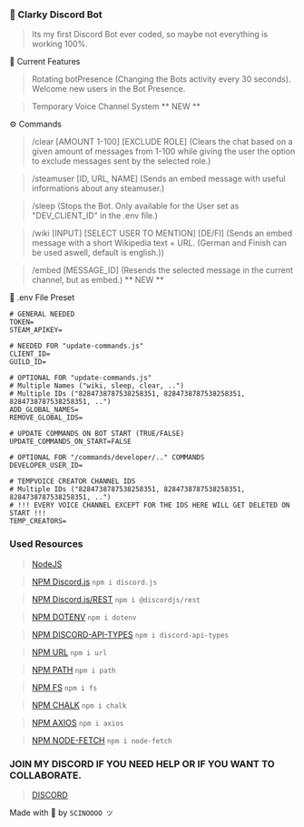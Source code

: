 
### 🤖 Clarky Discord Bot 

> Its my first Discord Bot ever coded, so maybe not everything is working 100%.

🌟 Current Features

> Rotating botPresence (Changing the Bots activity every 30 seconds). Welcome new users in the Bot Presence.

> Temporary Voice Channel System ** NEW ** 


⚙️ Commands

> /clear [AMOUNT 1-100] [EXCLUDE ROLE] (Clears the chat based on a given amount of messages from 1-100 while giving the user the option to exclude messages sent by the selected role.)

> /steamuser [ID, URL, NAME] (Sends an embed message with useful informations about any steamuser.)

> /sleep (Stops the Bot. Only available for the User set as "DEV_CLIENT_ID" in the .env file.)

> /wiki [INPUT] [SELECT USER TO MENTION] [DE/FI] (Sends an embed message with a short Wikipedia text + URL. (German and Finish can be used aswell, default is english.))

> /embed [MESSAGE_ID] (Resends the selected message in the current channel, but as embed.) ** NEW **


📝 .env File Preset

```
# GENERAL NEEDED
TOKEN=
STEAM_APIKEY=

# NEEDED FOR "update-commands.js"
CLIENT_ID=
GUILD_ID=

# OPTIONAL FOR "update-commands.js"
# Multiple Names ("wiki, sleep, clear, ..")
# Multiple IDs ("8284738787538258351, 8284738787538258351, 8284738787538258351, ..")
ADD_GLOBAL_NAMES=
REMOVE_GLOBAL_IDS=

# UPDATE COMMANDS ON BOT START (TRUE/FALSE)
UPDATE_COMMANDS_ON_START=FALSE

# OPTIONAL FOR "/commands/developer/.." COMMANDS
DEVELOPER_USER_ID=

# TEMPVOICE CREATOR CHANNEL IDS
# Multiple IDs ("8284738787538258351, 8284738787538258351, 8284738787538258351, ..")
# !!! EVERY VOICE CHANNEL EXCEPT FOR THE IDS HERE WILL GET DELETED ON START !!!
TEMP_CREATORS=
```

### Used Resources

> [NodeJS](https://nodejs.org/en) 

> [NPM Discord.js](https://www.npmjs.com/package/discord.js?activeTab=readme) `npm i discord.js`

> [NPM Discord.js/REST](https://www.npmjs.com/package/@discordjs/rest) `npm i @discordjs/rest`

> [NPM DOTENV](https://www.npmjs.com/package/dotenv) `npm i dotenv`

> [NPM DISCORD-API-TYPES](https://www.npmjs.com/package/discord-api-types) `npm i discord-api-types`

> [NPM URL](https://www.npmjs.com/package/url) `npm i url`

> [NPM PATH](https://www.npmjs.com/package/path) `npm i path`

> [NPM FS](https://www.npmjs.com/package/fs) `npm i fs`

> [NPM CHALK](https://www.npmjs.com/package/chalk) `npm i chalk`

> [NPM AXIOS](https://www.npmjs.com/package/axios) `npm i axios`

> [NPM NODE-FETCH](https://www.npmjs.com/package/node-fetch) `npm i node-fetch`

### JOIN MY DISCORD IF YOU NEED HELP OR IF YOU WANT TO COLLABORATE.

> [DISCORD](https://www.discord.gg/6TUKHPSgAW)


Made with 💖 by `SCINOOOO ツ`
